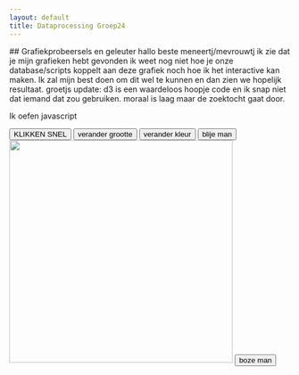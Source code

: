 ```yaml
---
layout: default
title: Dataprocessing Groep24
---
```

<head>
<style>
.line {
	fill: none;
	stroke: steelblue;
	stroke-width: 2px;
}
</style>
</head>
<script src="https://d3js.org/d3.v4.min.js"></script>
## Grafiekprobeersels en geleuter
hallo beste meneertj/mevrouwtj ik zie dat je mijn grafieken hebt gevonden ik weet nog niet hoe je onze database/scripts koppelt aan deze grafiek noch hoe ik het interactive kan maken. Ik zal mijn best doen om dit wel te kunnen en dan zien we hopelijk resultaat. groetjs
update: d3 is een waardeloos hoopje code en ik snap niet dat iemand dat zou gebruiken. moraal is laag maar de zoektocht gaat door.

<script>
// set the dimensions and margins of the graph
var margin = {top: 20, right: 20, bottom: 30, left: 50},
    width = 960 - margin.left - margin.right,
    height = 500 - margin.top - margin.bottom;

// parse the date / time
var parseTime = d3.timeParse("%d-%b-%y");

// set the ranges
var x = d3.scaleTime().range([0, width]);
var y = d3.scaleLinear().range([height, 0]);

// define the line
var valueline = d3.line()
    .x(function(d) { return x(d.date); })
    .y(function(d) { return y(d.close); });

// append the svg object to the body of the page
// appends a 'group' element to 'svg'
// moves the 'group' element to the top left margin
var svg = d3.select("body").append("svg")
    .attr("width", width + margin.left + margin.right)
    .attr("height", height + margin.top + margin.bottom)
  .append("g")
    .attr("transform",
          "translate(" + margin.left + "," + margin.top + ")");

// Get the data
d3.csv("testdata_website.csv", function(error, data) {
  if (error) throw error;

  // format the data
  data.forEach(function(d) {
      d.date = parseTime(d.date);
      d.close = +d.close;
  });

  // Scale the range of the data
  x.domain(d3.extent(data, function(d) { return d.date; }));
  y.domain([0, d3.max(data, function(d) { return d.close; })]);

  // Add the valueline path.
  svg.append("path")
      .data([data])
      .attr("class", "line")
      .attr("d", valueline);

  // Add the X Axis
  svg.append("g")
      .attr("transform", "translate(0," + height + ")")
      .call(d3.axisBottom(x));

  // Add the Y Axis
  svg.append("g")
      .call(d3.axisLeft(y));

});

</script>
<p id="demo">Ik oefen javascript</p>
<button type="button" onclick='document.getElementById("demo").innerHTML = "Ik stel mijn taken uit"'>KLIKKEN SNEL</button>
<button type="button" onclick="document.getElementById('demo').style.fontSize='35px'">verander grootte</button>
<button type="button" onclick="document.getElementById('demo').style.color='red'">verander kleur</button>
<button type="button" onlick="document.getElementById('demo').src='https://www.goedkoopsteautoverzekering.net/wp-content/themes/goedkoopsteautoverzekering/assets/img/happy-man.png'">blije man</button>
<img id="myImage" src="https://www.goedkoopsteautoverzekering.net/wp-content/themes/goedkoopsteautoverzekering/assets/img/happy-man.png" style="width:400px">
<button type="button" onclick="document.getElementById('demo').src='http://www.stickpng.com/assets/images/58909b725236a4e0f6e2f976.png'">boze man</button>
